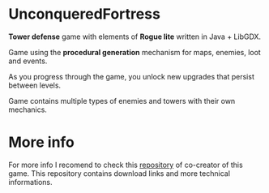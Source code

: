 # UnconqueredFortress

**Tower defense** game with elements of **Rogue lite** written in Java + LibGDX.

Game using the **procedural generation** mechanism for maps, enemies, loot and events.

As you progress through the game, you unlock new upgrades that persist between levels.

Game contains multiple types of enemies and towers with their own mechanics.

# More info

For more info I recomend to check this [repository](https://github.com/zomsik/Unconquered-Fortress) of co-creator of this game. This repository contains download links and more technical informations.
